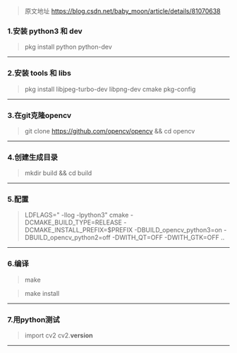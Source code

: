 
> 原文地址 https://blog.csdn.net/baby_moon/article/details/81070638

### 1.安装 python3 和 dev

> pkg install python python-dev
----------
### 2.安装 tools 和 libs
>pkg install libjpeg-turbo-dev libpng-dev cmake pkg-config
----------
### 3.在git克隆opencv
>git clone https://github.com/opencv/opencv && cd opencv
----------
### 4.创建生成目录
>mkdir build && cd build
----------
### 5.配置
>LDFLAGS=" -llog -lpython3" cmake -DCMAKE_BUILD_TYPE=RELEASE -DCMAKE_INSTALL_PREFIX=$PREFIX -DBUILD_opencv_python3=on -DBUILD_opencv_python2=off -DWITH_QT=OFF -DWITH_GTK=OFF ..

----------
### 6.编译
>make

>make install
----------
### 7.用python测试
>import cv2
>cv2.__version__
----------